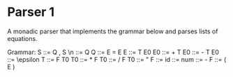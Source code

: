 # Parser 1
A monadic parser that implements the grammar below and parses lists of equations.

Grammar:
S ::= Q , S \n
  ::= Q
Q ::= E = E
E ::= T E0
E0 ::= + T E0
   ::= - T E0
   ::= \epsilon
T  ::= F T0
T0 ::= * F T0
   ::= / F T0
   ::= "
F  ::= id
   ::= num
   ::= - F
   ::= ( E )
